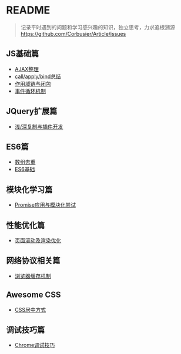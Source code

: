 ﻿# README

> 记录平时遇到的问题和学习感兴趣的知识，独立思考，力求追根溯源    https://github.com/Corbusier/Article/issues

##  JS基础篇

 - [AJAX整理](https://github.com/Corbusier/Article/issues/1)
 - [call/apply/bind总结](https://github.com/Corbusier/Article/issues/5)
 - [作用域链与闭包](https://github.com/Corbusier/Article/issues/6)
 - [事件循环机制](https://github.com/Corbusier/Article/issues/11)

##  JQuery扩展篇

 - [浅/深复制与插件开发](https://github.com/Corbusier/Article/issues/9)

## ES6篇

 - [数组去重](https://github.com/Corbusier/Article/issues/7)
 - [ES6基础](https://github.com/Corbusier/Article/issues/3)

## 模块化学习篇

 - [Promise应用与模块化尝试](https://github.com/Corbusier/Article/issues/4)
 
## 性能优化篇
 - [页面滚动及渲染优化](https://github.com/Corbusier/Article/issues/10)

## 网络协议相关篇

 - [浏览器缓存机制](https://github.com/Corbusier/Article/issues/8)
 
## Awesome CSS
 - [CSS居中方式](https://github.com/Corbusier/Article/issues/2)
 
## 调试技巧篇
 - [Chrome调试技巧](https://github.com/Corbusier/Article/issues/12)
